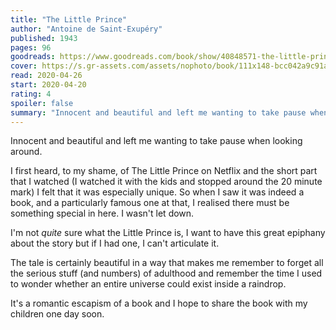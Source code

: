 ```yaml
---
title: "The Little Prince"
author: "Antoine de Saint-Exupéry"
published: 1943
pages: 96
goodreads: https://www.goodreads.com/book/show/40848571-the-little-prince
cover: https://s.gr-assets.com/assets/nophoto/book/111x148-bcc042a9c91a29c1d680899eff700a03.png
read: 2020-04-26
start: 2020-04-20
rating: 4
spoiler: false
summary: "Innocent and beautiful and left me wanting to take pause when looking around."
---
```


Innocent and beautiful and left me wanting to take pause when looking around.  
  
I first heard, to my shame, of The Little Prince on Netflix and the short part that I watched (I watched it with the kids and stopped around the 20 minute mark) I felt that it was especially unique. So when I saw it was indeed a book, and a particularly famous one at that, I realised there must be something special in here. I wasn't let down.  
  
I'm not _quite_ sure what the Little Prince is, I want to have this great epiphany about the story but if I had one, I can't articulate it.  
  
The tale is certainly beautiful in a way that makes me remember to forget all the serious stuff (and numbers) of adulthood and remember the time I used to wonder whether an entire universe could exist inside a raindrop.  
  
It's a romantic escapism of a book and I hope to share the book with my children one day soon.